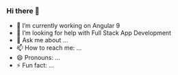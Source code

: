 ### Hi there 👋

- 🔭 I’m currently working on Angular 9
- 🤔 I’m looking for help with Full Stack App Development
- 💬 Ask me about ...
- 📫 How to reach me: ...
- 😄 Pronouns: ...
- ⚡ Fun fact: ...
